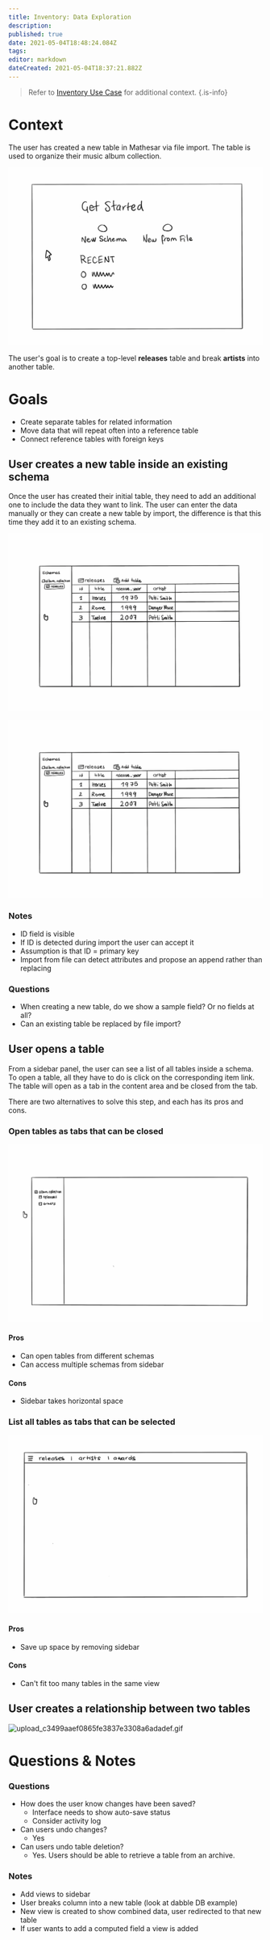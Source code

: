 ```yaml
---
title: Inventory: Data Exploration
description: 
published: true
date: 2021-05-04T18:48:24.084Z
tags: 
editor: markdown
dateCreated: 2021-05-04T18:37:21.882Z
---
```


> Refer to [Inventory Use Case](/design/exploration/inventory-use-case) for additional context.
{.is-info}

# Context
The user has created a new table in Mathesar via file import. The table is used to organize their music album collection.

![upload_24f01dd5f890ed625316f0f42e2e6c95.gif](/design-assets/upload_24f01dd5f890ed625316f0f42e2e6c95.gif)

The user's goal is to create a top-level **releases** table and break **artists** into another table.

# Goals
- Create separate tables for related information
- Move data that will repeat often into a reference table
- Connect reference tables with foreign keys

## User creates a new table inside an existing schema
Once the user has created their initial table, they need to add an additional one to include the data they want to link. The user can enter the data manually or they can create a new table by import, the difference is that this time they add it to an existing schema.

![upload_314ee62b7fb18439e4860713da71af57.gif](/design-assets/upload_314ee62b7fb18439e4860713da71af57.gif)

![upload_0a739701669a8d3913b365ef516a7055.gif](/design-assets/upload_0a739701669a8d3913b365ef516a7055.gif)

### Notes
- ID field is visible 
- If ID is detected during import the user can accept it
- Assumption is that ID = primary key
- Import from file can detect attributes and propose an append rather than replacing

### Questions
- When creating a new table, do we show a sample field? Or no fields at all?
- Can an existing table be replaced by file import?

## User opens a table
From a sidebar panel, the user can see a list of all tables inside a schema. To open a table, all they have to do is click on the corresponding item link. The table will open as a tab in the content area and be closed from the tab.

There are two alternatives to solve this step, and each has its pros and cons.

### Open tables as tabs that can be closed

![9i3tkus.gif](/design-assets/9i3tkus.gif)

#### Pros
- Can open tables from different schemas
- Can access multiple schemas from sidebar

#### Cons
- Sidebar takes horizontal space


### List all tables as tabs that can be selected

![ibeojth.gif](/design-assets/ibeojth.gif)

#### Pros
- Save up space by removing sidebar

#### Cons
- Can't fit too many tables in the same view

## User creates a relationship between two tables

![upload_c3499aaef0865fe3837e3308a6adadef.gif](/upload_c3499aaef0865fe3837e3308a6adadef.gif)

# Questions & Notes

### Questions
- How does the user know changes have been saved?
    - Interface needs to show auto-save status
    - Consider activity log
- Can users undo changes?
    - Yes
- Can users undo table deletion?
    - Yes. Users should be able to retrieve a table from an archive.

### Notes
- Add views to sidebar
- User breaks column into a new table (look at dabble DB example)
- New view is created to show combined data, user redirected to that new table
- If user wants to add a computed field a view is added
